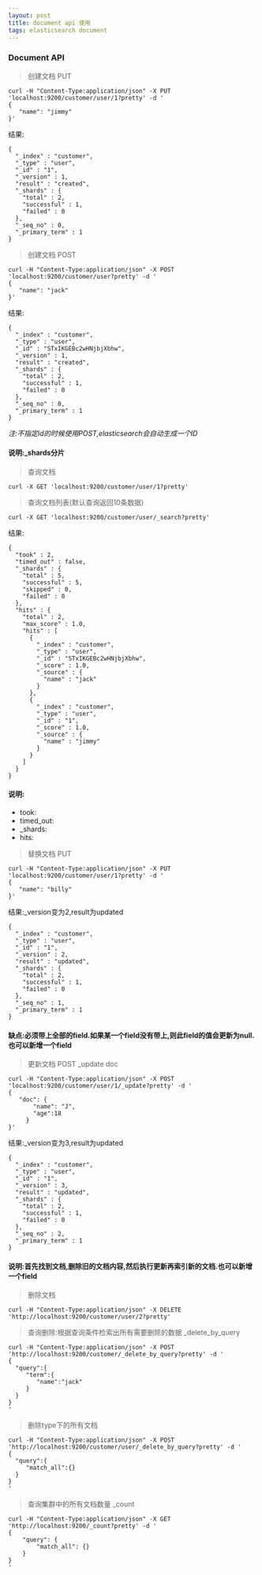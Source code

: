 ```yaml
---
layout: post
title: document api 使用
tags: elasticsearch document
---
```


### Document API

> 创建文档 PUT
```
curl -H "Content-Type:application/json" -X PUT 'localhost:9200/customer/user/1?pretty' -d ' 
{
   "name": "jimmy"
}'
```
结果:
```
{
  "_index" : "customer",
  "_type" : "user",
  "_id" : "1",
  "_version" : 1,
  "result" : "created",
  "_shards" : {
    "total" : 2,
    "successful" : 1,
    "failed" : 0
  },
  "_seq_no" : 0,
  "_primary_term" : 1
}
```
> 创建文档 POST 
```
curl -H "Content-Type:application/json" -X POST 'localhost:9200/customer/user?pretty' -d ' 
{
   "name": "jack"
}'
```  
结果:
```
{
  "_index" : "customer",
  "_type" : "user",
  "_id" : "STxIKGEBc2wHNjbjXbhw",
  "_version" : 1,
  "result" : "created",
  "_shards" : {
    "total" : 2,
    "successful" : 1,
    "failed" : 0
  },
  "_seq_no" : 0,
  "_primary_term" : 1
}
```
*注:不指定id的时候使用POST,elasticsearch会自动生成一个ID*  
#### 说明:_shards分片

> 查询文档
```
curl -X GET 'localhost:9200/customer/user/1?pretty'
```

> 查询文档列表(默认查询返回10条数据)
```
curl -X GET 'localhost:9200/customer/user/_search?pretty'
``` 
结果:
```
{
  "took" : 2,
  "timed_out" : false,
  "_shards" : {
    "total" : 5,
    "successful" : 5,
    "skipped" : 0,
    "failed" : 0
  },
  "hits" : {
    "total" : 2,
    "max_score" : 1.0,
    "hits" : [
      {
        "_index" : "customer",
        "_type" : "user",
        "_id" : "STxIKGEBc2wHNjbjXbhw",
        "_score" : 1.0,
        "_source" : {
          "name" : "jack"
        }
      },
      {
        "_index" : "customer",
        "_type" : "user",
        "_id" : "1",
        "_score" : 1.0,
        "_source" : {
          "name" : "jimmy"
        }
      }
    ]
  }
}
```
#### 说明:
* took:
* timed_out:
* _shards:
* hits:

> 替换文档 PUT
```
curl -H "Content-Type:application/json" -X PUT 'localhost:9200/customer/user/1?pretty' -d ' 
{
   "name": "billy"
}'
```
结果:_version变为2,result为updated
```
{
  "_index" : "customer",
  "_type" : "user",
  "_id" : "1",
  "_version" : 2,
  "result" : "updated",
  "_shards" : {
    "total" : 2,
    "successful" : 1,
    "failed" : 0
  },
  "_seq_no" : 1,
  "_primary_term" : 1
}
```
#### 缺点:必须带上全部的field.如果某一个field没有带上,则此field的值会更新为null.也可以新增一个field

> 更新文档 POST _update doc
```
curl -H "Content-Type:application/json" -X POST 'localhost:9200/customer/user/1/_update?pretty' -d ' 
{
   "doc": {
       "name": "J",
       "age":18
     }
}'
```
结果:_version变为3,result为updated
```
{
  "_index" : "customer",
  "_type" : "user",
  "_id" : "1",
  "_version" : 3,
  "result" : "updated",
  "_shards" : {
    "total" : 2,
    "successful" : 1,
    "failed" : 0
  },
  "_seq_no" : 2,
  "_primary_term" : 1
}
```
#### 说明:首先找到文档,删除旧的文档内容,然后执行更新再索引新的文档.也可以新增一个field

> 删除文档 
```
curl -H "Content-Type:application/json" -X DELETE 'http://localhost:9200/customer/user/2?pretty'
```

> 查询删除:根据查询条件检索出所有需要删除的数据 _delete_by_query
```
curl -H "Content-Type:application/json" -X POST 'http://localhost:9200/customer/_delete_by_query?pretty' -d '
{
  "query":{
     "term":{
        "name":"jack"
     }
  }
}
'
```
> 删除type下的所有文档 
```
curl -H "Content-Type:application/json" -X POST 'http://localhost:9200/customer/user/_delete_by_query?pretty' -d '
{
  "query":{
     "match_all":{}
  }
}
'
```

> 查询集群中的所有文档数量 _count
```
curl -H "Content-Type:application/json" -X GET 'http://localhost:9200/_count?pretty' -d '
{
    "query": {
        "match_all": {}
    }
}
'
```